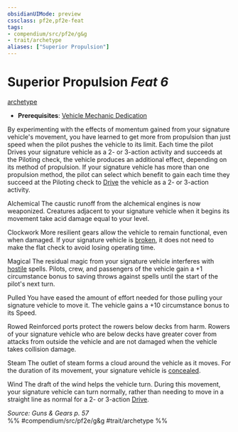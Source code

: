 ```yaml
---
obsidianUIMode: preview
cssclass: pf2e,pf2e-feat
tags:
- compendium/src/pf2e/g&g
- trait/archetype
aliases: ["Superior Propulsion"]
---
```

# Superior Propulsion  *Feat 6*  
[archetype](archetype.md "Archetype Feat Trait")  

- **Prerequisites**: [Vehicle Mechanic Dedication](vehicle-mechanic-dedication-g-g.md)

By experimenting with the effects of momentum gained from your signature vehicle's movement, you have learned to get more from propulsion than just speed when the pilot pushes the vehicle to its limit. Each time the pilot Drives your signature vehicle as a 2- or 3-action activity and succeeds at the Piloting check, the vehicle produces an additional effect, depending on its method of propulsion. If your signature vehicle has more than one propulsion method, the pilot can select which benefit to gain each time they succeed at the Piloting check to [Drive](drive-gmg.md) the vehicle as a 2- or 3-action activity.

Alchemical The caustic runoff from the alchemical engines is now weaponized. Creatures adjacent to your signature vehicle when it begins its movement take acid damage equal to your level.

Clockwork More resilient gears allow the vehicle to remain functional, even when damaged. If your signature vehicle is [broken](conditions.md#Broken), it does not need to make the flat check to avoid losing operating time.

Magical The residual magic from your signature vehicle interferes with [hostile](conditions.md#Hostile) spells. Pilots, crew, and passengers of the vehicle gain a +1 circumstance bonus to saving throws against spells until the start of the pilot's next turn.

Pulled You have eased the amount of effort needed for those pulling your signature vehicle to move it. The vehicle gains a +10 circumstance bonus to its Speed.

Rowed Reinforced ports protect the rowers below decks from harm. Rowers of your signature vehicle who are below decks have greater cover from attacks from outside the vehicle and are not damaged when the vehicle takes collision damage.

Steam The outlet of steam forms a cloud around the vehicle as it moves. For the duration of its movement, your signature vehicle is [concealed](conditions.md#Concealed).

Wind The draft of the wind helps the vehicle turn. During this movement, your signature vehicle can turn normally, rather than needing to move in a straight line as normal for a 2- or 3-action [Drive](drive-gmg.md).

*Source: Guns & Gears p. 57*  
%% #compendium/src/pf2e/g&g #trait/archetype %%